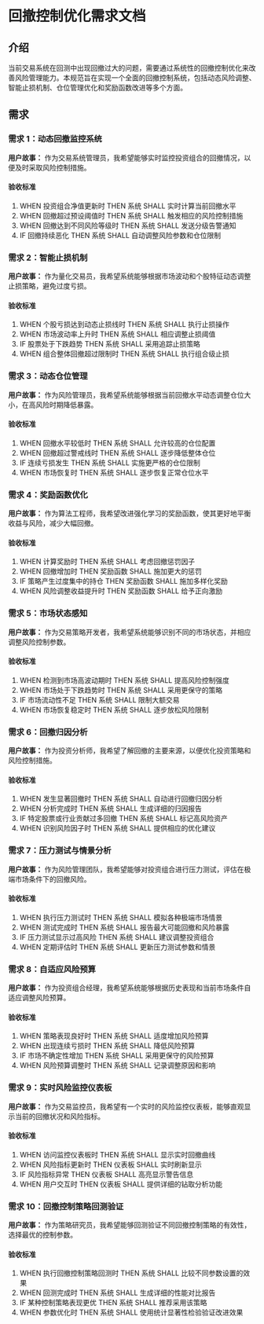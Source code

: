 # 回撤控制优化需求文档

## 介绍

当前交易系统在回测中出现回撤过大的问题，需要通过系统性的回撤控制优化来改善风险管理能力。本规范旨在实现一个全面的回撤控制系统，包括动态风险调整、智能止损机制、仓位管理优化和奖励函数改进等多个方面。

## 需求

### 需求 1：动态回撤监控系统

**用户故事：** 作为交易系统管理员，我希望能够实时监控投资组合的回撤情况，以便及时采取风险控制措施。

#### 验收标准

1. WHEN 投资组合净值更新时 THEN 系统 SHALL 实时计算当前回撤水平
2. WHEN 回撤超过预设阈值时 THEN 系统 SHALL 触发相应的风险控制措施
3. WHEN 回撤达到不同风险等级时 THEN 系统 SHALL 发送分级告警通知
4. IF 回撤持续恶化 THEN 系统 SHALL 自动调整风险参数和仓位限制

### 需求 2：智能止损机制

**用户故事：** 作为量化交易员，我希望系统能够根据市场波动和个股特征动态调整止损策略，避免过度亏损。

#### 验收标准

1. WHEN 个股亏损达到动态止损线时 THEN 系统 SHALL 执行止损操作
2. WHEN 市场波动率上升时 THEN 系统 SHALL 相应调整止损阈值
3. IF 股票处于下跌趋势 THEN 系统 SHALL 采用追踪止损策略
4. WHEN 组合整体回撤超过限制时 THEN 系统 SHALL 执行组合级止损

### 需求 3：动态仓位管理

**用户故事：** 作为风险管理员，我希望系统能够根据当前回撤水平动态调整仓位大小，在高风险时期降低暴露。

#### 验收标准

1. WHEN 回撤水平较低时 THEN 系统 SHALL 允许较高的仓位配置
2. WHEN 回撤超过警戒线时 THEN 系统 SHALL 逐步降低整体仓位
3. IF 连续亏损发生 THEN 系统 SHALL 实施更严格的仓位限制
4. WHEN 市场恢复时 THEN 系统 SHALL 逐步恢复正常仓位水平

### 需求 4：奖励函数优化

**用户故事：** 作为算法工程师，我希望改进强化学习的奖励函数，使其更好地平衡收益与风险，减少大幅回撤。

#### 验收标准

1. WHEN 计算奖励时 THEN 系统 SHALL 考虑回撤惩罚因子
2. WHEN 回撤增加时 THEN 奖励函数 SHALL 施加更大的惩罚
3. IF 策略产生过度集中的持仓 THEN 奖励函数 SHALL 施加多样化奖励
4. WHEN 风险调整收益提升时 THEN 奖励函数 SHALL 给予正向激励

### 需求 5：市场状态感知

**用户故事：** 作为交易策略开发者，我希望系统能够识别不同的市场状态，并相应调整风险控制参数。

#### 验收标准

1. WHEN 检测到市场高波动期时 THEN 系统 SHALL 提高风险控制强度
2. WHEN 市场处于下跌趋势时 THEN 系统 SHALL 采用更保守的策略
3. IF 市场流动性不足 THEN 系统 SHALL 限制大额交易
4. WHEN 市场恢复稳定时 THEN 系统 SHALL 逐步放松风险限制

### 需求 6：回撤归因分析

**用户故事：** 作为投资分析师，我希望了解回撤的主要来源，以便优化投资策略和风险控制措施。

#### 验收标准

1. WHEN 发生显著回撤时 THEN 系统 SHALL 自动进行回撤归因分析
2. WHEN 分析完成时 THEN 系统 SHALL 生成详细的归因报告
3. IF 特定股票或行业贡献过多回撤 THEN 系统 SHALL 标记高风险资产
4. WHEN 识别风险因子时 THEN 系统 SHALL 提供相应的优化建议

### 需求 7：压力测试与情景分析

**用户故事：** 作为风险管理团队，我希望能够对投资组合进行压力测试，评估在极端市场条件下的回撤风险。

#### 验收标准

1. WHEN 执行压力测试时 THEN 系统 SHALL 模拟各种极端市场情景
2. WHEN 测试完成时 THEN 系统 SHALL 报告最大可能回撤和风险暴露
3. IF 压力测试显示过高风险 THEN 系统 SHALL 建议调整投资组合
4. WHEN 定期评估时 THEN 系统 SHALL 更新压力测试参数和情景

### 需求 8：自适应风险预算

**用户故事：** 作为投资组合经理，我希望系统能够根据历史表现和当前市场条件自适应调整风险预算。

#### 验收标准

1. WHEN 策略表现良好时 THEN 系统 SHALL 适度增加风险预算
2. WHEN 出现连续亏损时 THEN 系统 SHALL 降低风险预算
3. IF 市场不确定性增加 THEN 系统 SHALL 采用更保守的风险预算
4. WHEN 风险预算调整时 THEN 系统 SHALL 记录调整原因和影响

### 需求 9：实时风险监控仪表板

**用户故事：** 作为交易监控员，我希望有一个实时的风险监控仪表板，能够直观显示当前的回撤状况和风险指标。

#### 验收标准

1. WHEN 访问监控仪表板时 THEN 系统 SHALL 显示实时回撤曲线
2. WHEN 风险指标更新时 THEN 仪表板 SHALL 实时刷新显示
3. IF 风险指标异常 THEN 仪表板 SHALL 高亮显示警告信息
4. WHEN 用户交互时 THEN 仪表板 SHALL 提供详细的钻取分析功能

### 需求 10：回撤控制策略回测验证

**用户故事：** 作为策略研究员，我希望能够回测验证不同回撤控制策略的有效性，选择最优的控制参数。

#### 验收标准

1. WHEN 执行回撤控制策略回测时 THEN 系统 SHALL 比较不同参数设置的效果
2. WHEN 回测完成时 THEN 系统 SHALL 生成详细的性能对比报告
3. IF 某种控制策略表现更优 THEN 系统 SHALL 推荐采用该策略
4. WHEN 参数优化时 THEN 系统 SHALL 使用统计显著性检验验证改进效果